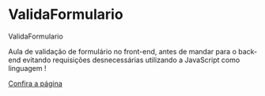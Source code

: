# ValidaFormulario
ValidaFormulario


Aula de validação de formulário no front-end, antes de mandar para o back-end evitando requisições desnecessárias
utilizando a JavaScript como linguagem !


[Confira a página](https://tiagobarbosa88.github.io/ValidaFormulario/)
